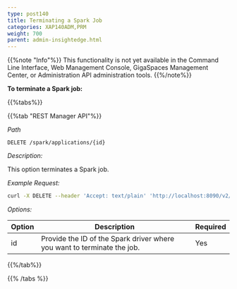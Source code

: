 ```yaml
---
type: post140
title: Terminating a Spark Job
categories: XAP140ADM,PRM
weight: 700
parent: admin-insightedge.html
---
```

 
{{%note "Info"%}}
This functionality is not yet available in the Command Line Interface, Web Management Console, GigaSpaces Management Center, or Administration API administration tools.
{{%/note%}} 
 
**To terminate a Spark job:** 

 
{{%tabs%}}

<!--
{{%tab "Command Line Interface"%}}
N/A
{{%/tab%}}
-->

{{%tab "REST Manager API"%}}

*Path*

`DELETE /spark/applications/{id}`

*Description:*

This option terminates a Spark job.

*Example Request:*

```bash
curl -X DELETE --header 'Accept: text/plain' 'http://localhost:8090/v2/spark/applications/application1'
```
 
*Options:*

| Option     | Description       |   Required     |
|------|-------------------|----------------|
| id | Provide the ID of the Spark driver where you want to terminate the job. | Yes  |
 

 
{{%/tab%}}

{{% /tabs %}}
